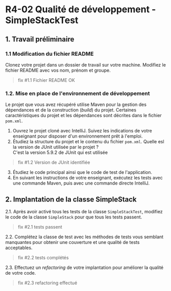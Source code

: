 # R4-02 Qualité de développement - SimpleStackTest

## 1. Travail préliminaire

### 1.1 Modification du fichier README

Clonez votre projet dans un dossier de travail sur votre machine.
Modifiez le fichier README avec vos nom, prénom et groupe.

> fix #1.1 Fichier README OK

### 1.2. Mise en place de l'environnement de développement

Le projet que vous avez récupéré utilise Maven pour la gestion des dépendances et de la construction (_build_) du projet.
Certaines caractéristiques du projet et les dépendances sont décrites dans le fichier ``pom.xml``.

1. Ouvrez le projet cloné avec IntelliJ.
Suivez les indications de votre enseignant pour disposer d'un environnement prêt à l'emploi.
2. Étudiez la structure du projet et le contenu du fichier ``pom.xml``.
Quelle esl la version de JUnit utilisée par le projet ?  
C'est la version 5.9.2 de JUnit qui est utilisée

> fix #1.2 Version de JUnit identifiée

3. Étudiez le code principal ainsi que le code de test de l'application.
4. En suivant les instructions de votre enseignant, exécutez les tests avec une commande Maven, puis avec une commande directe IntelliJ.

## 2. Implantation de la classe SimpleStack

2.1. Après avoir activé tous les tests de la classe ``SimpleStackTest``, modifiez le code de la classe ``SimpleStack`` pour que tous les tests passent.

> fix #2.1 tests passent

2.2. Complétez la classe de test avec les méthodes de tests vous semblant manquantes pour obtenir une couverture et une qualité de tests acceptables.

> fix #2.2 tests complétés

2.3. Effectuez un _refactoring_ de votre implantation pour améliorer la qualité de votre code.

> fix #2.3 refactoring effectué






